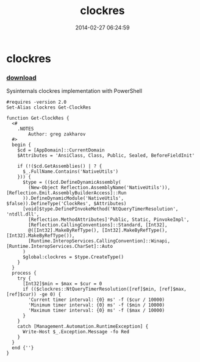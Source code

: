 ﻿---
pid:            4931
parent:         0
children:       
poster:         greg zakharov
title:          clockres
date:           2014-02-27 06:24:59
description:    Sysinternals clockres implementation with PowerShell
format:         posh
---

# clockres

### [download](4931.ps1)  

Sysinternals clockres implementation with PowerShell

```posh
#requires -version 2.0
Set-Alias clockres Get-ClockRes

function Get-ClockRes {
  <#
    .NOTES
        Author: greg zakharov
  #>
  begin {
    $cd = [AppDomain]::CurrentDomain
    $Attributes = 'AnsiClass, Class, Public, Sealed, BeforeFieldInit'
    
    if (!($cd.GetAssemblies() | ? {
      $_.FullName.Contains('NativeUtils')
    })) {
      $type = (($cd.DefineDynamicAssembly(
        (New-Object Reflection.AssemblyName('NativeUtils')), [Reflection.Emit.AssemblyBuilderAccess]::Run
      )).DefineDynamicModule('NativeUtils', $false)).DefineType('ClockRes', $Attributes)
      [void]$type.DefinePInvokeMethod('NtQueryTimerResolution', 'ntdll.dll',
        [Reflection.MethodAttributes]'Public, Static, PinvokeImpl',
        [Reflection.CallingConventions]::Standard, [Int32],
        @([Int32].MakeByRefType(), [Int32].MakeByRefType(), [Int32].MakeByRefType()),
        [Runtime.InteropServices.CallingConvention]::Winapi, [Runtime.InteropServices.CharSet]::Auto
      )
      $global:clockres = $type.CreateType()
    }
  }
  process {
    try {
      [Int32]$min = $max = $cur = 0
      if (($clockres::NtQueryTimerResolution([ref]$min, [ref]$max, [ref]$cur)) -ge 0) {
        'Current timer interval: {0} ms' -f ($cur / 10000)
        'Minimum timer interval: {0} ms' -f ($min / 10000)
        'Maximum timer interval: {0} ms' -f ($max / 10000)
      }
    }
    catch [Management.Automation.RuntimeException] {
      Write-Host $_.Exception.Message -fo Red
    }
  }
  end {''}
}
```
